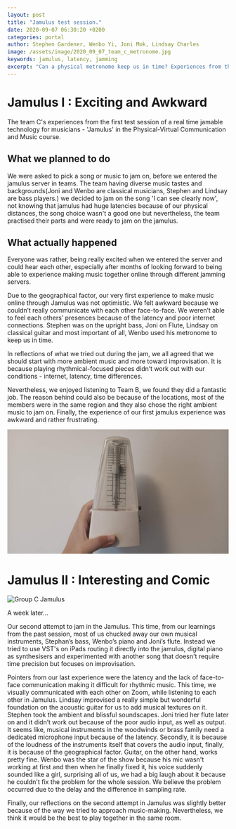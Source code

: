 ```yaml
---
layout: post
title: "Jamulus test session."
date: 2020-09-07 06:30:20 +0200
categories: portal
author: Stephen Gardener, Wenbo Yi, Joni Mok, Lindsay Charles
image: /assets/image/2020_09_07_team_c_metronome.jpg
keywords: jamulus, latency, jamming
excerpt: "Can a physical metronome keep us in time? Experiences from the jamulus test session in the Physical-Virtual Communication and Music course."
---
```


# Jamulus I : Exciting and Awkward

The team C's experiences from the first test session of a real time jamable technology for musicians - 'Jamulus' in the Physical-Virtual Communication and Music course.  

## What we planned to do

We were asked to pick a song or music to jam on, before we entered the jamulus server in teams.
The team having diverse music tastes and backgrounds(Joni and Wenbo are classical musicians, Stephen and Lindsay are bass players.) we decided to jam on the song 'I can see clearly now', not knowing that jamulus had huge latencies because of our physical distances, the song choice wasn't a good one but nevertheless, the team practised their parts and were ready to jam on the jamulus.

## What actually happened

Everyone was rather, being really excited when we entered the server and could hear each other, especially after months of looking forward to being able to experience making music together online through different jamming servers.

Due to the geographical factor, our very first experience to make music online through Jamulus was not optimistic. We felt awkward because we couldn’t really communicate with each other face-to-face. We weren’t able to feel each others’ presences because of the latency and poor internet connections.
Stephen was on the upright bass, Joni on Flute, Lindsay on classical guitar and most important of all, Wenbo used his metronome to keep us in time.

In reflections of what we tried out during the jam, we all agreed that we should start with more ambient music and more toward improvisation. It is because playing rhythmical-focused pieces didn’t work out with our conditions - internet, latency, time differences.

Nevertheless, we enjoyed listening to Team B, we found they did a fantastic job. The reason behind could also be because of the locations, most of the members were in the same region and they also chose the right ambient music to jam on.
Finally, the experience of our first jamulus experience was awkward and rather frustrating.

![Wenbo's metronome](/assets/image/2020_09_07_team_c_metronome.jpg "Wenbo's 2020_09_07_team_c_metronome")


# Jamulus II : Interesting and Comic
![Group C Jamulus](/assets/image/2020_09_group_c_jam.jpg "Group C Jam")


A week later...

Our second attempt to jam in the Jamulus. This time, from our learnings from the past session, most of us chucked away our own musical instruments, Stephan’s bass, Wenbo’s piano and Joni’s flute. Instead we tried to use VST's on iPads routing it directly into the jamulus, digital piano as synthesisers and experimented with another song that doesn't require time precision but focuses on improvisation.

Pointers from our last experience were the latency and the lack of face-to-face communication making it difficult for rhythmic music. This time, we visually communicated with each other on Zoom, while listening to each other in Jamulus. Lindsay improvised a really simple but wonderful foundation on the acoustic guitar for us to add musical textures on it. Stephen took the ambient and blissful soundscapes. Joni tried her flute later on and it didn’t work out because of the poor audio input, as well as output. It seems like, musical instruments in the woodwinds or brass family need a dedicated microphone input because of the latency. Secondly, it is because of the loudness of the instruments itself that covers the audio input, finally, it is because of the geographical factor. Guitar, on the other hand, works pretty fine. Wenbo was the star of the show because his mic wasn't working at first and then when he finally fixed it, his voice suddenly sounded like a girl, surprising all of us, we had a big laugh about it because he couldn't fix the problem for the whole session. We believe the problem occurred due to the delay and the difference in sampling rate.

Finally, our reflections on the second attempt in Jamulus was slightly better because of the way we tried to approach music-making. Nevertheless, we think it would be the best to play together in the same room.
